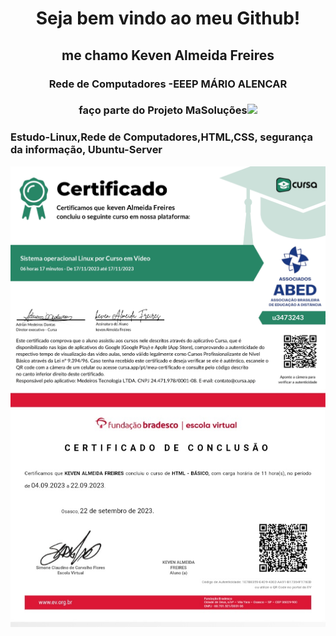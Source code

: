 
<html>
<head>
</head>
<body>
<h1 align="center">Seja bem vindo ao meu Github! </h1>

<h2 align="center">me chamo Keven Almeida Freires</h2>
<h3 align="center">Rede de Computadores -EEEP MÁRIO ALENCAR</h3>
<h3 align="center">faço parte do Projeto MaSoluções<img src="MASOLUCÕES.png" width="40px"></h3>
<h3 color="gray">Estudo-Linux,Rede de Computadores,HTML,CSS, segurança da informação, Ubuntu-Server</h3>
<img src="certificate_1700240516626.jpg" align="center">
<img src="20231117_190030_070103.jpg" align="center">
</body>
</html>